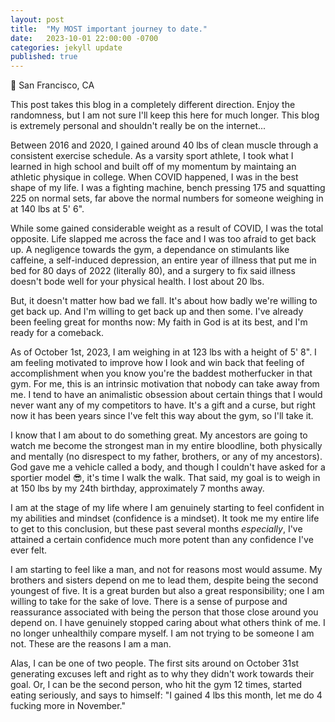 ```yaml
---
layout: post
title:  "My MOST important journey to date."
date:   2023-10-01 22:00:00 -0700
categories: jekyll update
published: true
---
```

📍 San Francisco, CA

This post takes this blog in a completely different direction. Enjoy the randomness, but I am not sure I'll keep this here for much longer. This blog is extremely personal and shouldn't really be on the internet...

Between 2016 and 2020, I gained around 40 lbs of clean muscle through a consistent exercise schedule. As a varsity sport athlete, I took what I learned in high school and built off of my momentum by maintaing an athletic physique in college. When COVID happened, I was in the best shape of my life. I was a fighting machine, bench pressing 175 and squatting 225 on normal sets, far above the normal numbers for someone weighing in at 140 lbs at 5' 6".

While some gained considerable weight as a result of COVID, I was the total opposite. Life slapped me across the face and I was too afraid to get back up. A negligence towards the gym, a dependance on stimulants like caffeine, a self-induced depression, an entire year of illness that put me in bed for 80 days of 2022 (literally 80), and a surgery to fix said illness doesn't bode well for your physical health. I lost about 20 lbs.

But, it doesn't matter how bad we fall. It's about how badly we're willing to get back up. And I'm willing to get back up and then some. I've already been feeling great for months now: My faith in God is at its best, and I'm ready for a comeback.

As of October 1st, 2023, I am weighing in at 123 lbs with a height of 5' 8". I am feeling motivated to improve how I look and win back that feeling of accomplishment when you know you're the baddest motherfucker in that gym. For me, this is an intrinsic motivation that nobody can take away from me. I tend to have an animalistic obsession about certain things that I would never want any of my competitors to have. It's a gift and a curse, but right now it has been years since I've felt this way about the gym, so I'll take it.

I know that I am about to do something great. My ancestors are going to watch me become the strongest man in my entire bloodline, both physically and mentally (no disrespect to my father, brothers, or any of my ancestors). God gave me a vehicle called a body, and though I couldn't have asked for a sportier model 😎, it's time I walk the walk. That said, my goal is to weigh in at 150 lbs by my 24th birthday, approximately 7 months away.

I am at the stage of my life where I am genuinely starting to feel confident in my abilities and mindset (confidence is a mindset). It took me my entire life to get to this conclusion, but these past several months *especially*, I've attained a certain confidence much more potent than any confidence I've ever felt.

I am starting to feel like a man, and not for reasons most would assume. My brothers and sisters depend on me to lead them, despite being the second youngest of five. It is a great burden but also a great responsibility; one I am willing to take for the sake of love. There is a sense of purpose and reassurance associated with being the person that those close around you depend on. I have genuinely stopped caring about what others think of me. I no longer unhealthily compare myself. I am not trying to be someone I am not. These are the reasons I am a man.

Alas, I can be one of two people. The first sits around on October 31st generating excuses left and right as to why they didn't work towards their goal. Or, I can be the second person, who hit the gym 12 times, started eating seriously, and says to himself: "I gained 4 lbs this month, let me do 4 fucking more in November." 